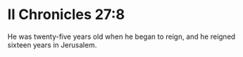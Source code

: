 # II Chronicles 27:8

He was twenty-five years old when he began to reign, and he reigned sixteen years in Jerusalem.
